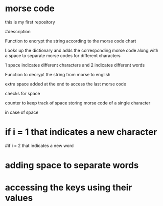 # morse code
this is my first repository

#description

Function to encrypt the string
according to the morse code chart

Looks up the dictionary and adds the
corresponding morse code
along with a space to separate
morse codes for different characters

1 space indicates different characters
and 2 indicates different words



Function to decrypt the string
from morse to english

extra space added at the end to access the
last morse code

checks for space

counter to keep track of space
storing morse code of a single character

in case of space
# if i = 1 that indicates a new character
#if i = 2 that indicates a new word
# adding space to separate words

# accessing the keys using their values
